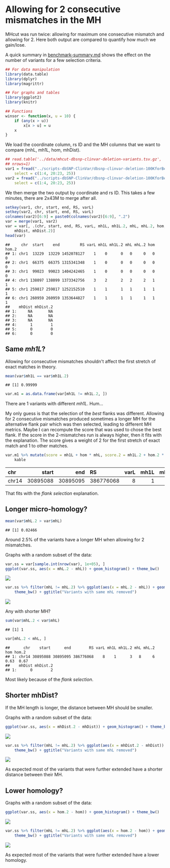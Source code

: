 Allowing for 2 consecutive mismatches in the MH
===============================================

MHcut was run twice: allowing for maximum one consecutive mismatch and allowing for 2. Here both output are compared to quantify how much we gain/lose.

A quick summary in [benchmark-summary.md](benchmark-summary.md) shows the effect on the number of variants for a few selection criteria.

``` r
## For data manipulation
library(data.table)
library(dplyr)
library(magrittr)

## For graphs and tables
library(ggplot2)
library(knitr)

## Functions
winsor <- function(x, u = 10) {
    if (any(x > u)) 
        x[x > u] = u
    x
}
```

We load the coordinate column, rs ID and the MH columns that we want to compare (mhL, mh1L, hom, mhDist).

``` r
## read.table('../data/mhcut-dbsnp-clinvar-deletion-variants.tsv.gz',
## nrows=1)
var1 = fread("../scripts-dbSNP-ClinVar/dbsnp-clinvar-deletion-100KforBenchmark-1CMM-jellyfish-bestFl-variants.tsv", 
    select = c(1:4, 20:23, 25))
var2 = fread("../scripts-dbSNP-ClinVar/dbsnp-clinvar-deletion-100KforBenchmark-2CMM-jellyfish-bestFl-variants.tsv", 
    select = c(1:4, 20:23, 25))
```

We then merge the two output by coordinate and rs ID. This takes a few minutes, there are 2x43M to merge after all.

``` r
setkey(var1, chr, start, end, RS, varL)
setkey(var2, chr, start, end, RS, varL)
colnames(var2)[6:9] = paste0(colnames(var2)[6:9], ".2")
var = merge(var1, var2)
var = var[, .(chr, start, end, RS, varL, mh1L, mh1L.2, mhL, mhL.2, hom, hom.2, 
    mhDist, mhDist.2)]
head(var)
```

    ##     chr  start    end         RS varL mh1L mh1L.2 mhL mhL.2 hom hom.2
    ## 1: chr1  13229  13229 1452078127    1    0      0   0     0   0     0
    ## 2: chr1  66375  66375 1315341348    1    0      0   0     0   0     0
    ## 3: chr1  99023  99023 1404242465    1    0      0   0     0   0     0
    ## 4: chr1 138097 138099 1373342756    3    2      2   2     2   1     1
    ## 5: chr1 259817 259817 1252152510    1    1      1   1     1   1     1
    ## 6: chr1 260959 260959 1353644827    1    1      1   1     1   1     1
    ##    mhDist mhDist.2
    ## 1:     NA       NA
    ## 2:     NA       NA
    ## 3:     NA       NA
    ## 4:      1        1
    ## 5:      0        0
    ## 6:      0        0

Same *mh1L*?
------------

Allowing for consecutive mismatches shouldn't affect the first stretch of exact matches in theory.

``` r
mean(var$mh1L == var$mh1L.2)
```

    ## [1] 0.99999

``` r
var.m1 = as.data.frame(var[mh1L != mh1L.2, ])
```

There are 1 variants with different *mh1L*. Hum...

My only guess is that the selection of the *best* flanks was different. Allowing for 2 consecutive mismatches produced sometimes a longer MH for the alternative flank pair which was then selected, leading to different MH metrics. Maybe I can recompute the score that was used to chose the best flank. If the score in the 2-mismatches run is always higher, then it fits with the explanation. The score gives a weight of 2 for the first stretch of exact match and 1 to other matches.

``` r
var.m1 %>% mutate(score = mh1L + hom * mhL, score.2 = mh1L.2 + hom.2 * mhL.2) %>% 
    kable
```

| chr   |     start|       end| RS        |  varL|  mh1L|  mh1L.2|  mhL|  mhL.2|   hom|  hom.2|  mhDist|  mhDist.2|  score|  score.2|
|:------|---------:|---------:|:----------|-----:|-----:|-------:|----:|------:|-----:|------:|-------:|---------:|------:|--------:|
| chr14 |  30895088|  30895095| 386776068 |     8|     1|       3|    8|      6|  0.63|   0.67|       0|         2|   6.04|     7.02|

That fits with the *flank selection* explanation.

Longer micro-homology?
----------------------

``` r
mean(var$mhL.2 > var$mhL)
```

    ## [1] 0.02466

Around 2.5% of the variants have a longer MH when allowing for 2 mismatches.

Graphs with a random subset of the data:

``` r
var.ss = var[sample.int(nrow(var), 1e+05), ]
ggplot(var.ss, aes(x = mhL.2 - mhL)) + geom_histogram() + theme_bw()
```

![](1mismatchVs2mismatches_files/figure-markdown_github/unnamed-chunk-7-1.png)

``` r
var.ss %>% filter(mhL != mhL.2) %>% ggplot(aes(x = mhL.2 - mhL)) + geom_histogram() + 
    theme_bw() + ggtitle("Variants with same mhL removed")
```

![](1mismatchVs2mismatches_files/figure-markdown_github/unnamed-chunk-7-2.png)

Any with shorter MH?

``` r
sum(var$mhL.2 < var$mhL)
```

    ## [1] 1

``` r
var[mhL.2 < mhL, ]
```

    ##      chr    start      end        RS varL mh1L mh1L.2 mhL mhL.2  hom hom.2
    ## 1: chr14 30895088 30895095 386776068    8    1      3   8     6 0.63  0.67
    ##    mhDist mhDist.2
    ## 1:      0        2

Most likely because of the *flank selection*.

Shorter mhDist?
---------------

If the MH length is longer, the distance between MH should be smaller.

Graphs with a random subset of the data:

``` r
ggplot(var.ss, aes(x = mhDist.2 - mhDist)) + geom_histogram() + theme_bw()
```

![](1mismatchVs2mismatches_files/figure-markdown_github/unnamed-chunk-9-1.png)

``` r
var.ss %>% filter(mhL != mhL.2) %>% ggplot(aes(x = mhDist.2 - mhDist)) + geom_histogram() + 
    theme_bw() + ggtitle("Variants with same mhL removed")
```

![](1mismatchVs2mismatches_files/figure-markdown_github/unnamed-chunk-9-2.png)

As expected most of the variants that were further extended have a shorter distance between their MH.

Lower homology?
---------------

Graphs with a random subset of the data:

``` r
ggplot(var.ss, aes(x = hom.2 - hom)) + geom_histogram() + theme_bw()
```

![](1mismatchVs2mismatches_files/figure-markdown_github/unnamed-chunk-10-1.png)

``` r
var.ss %>% filter(mhL != mhL.2) %>% ggplot(aes(x = hom.2 - hom)) + geom_histogram() + 
    theme_bw() + ggtitle("Variants with same mhL removed")
```

![](1mismatchVs2mismatches_files/figure-markdown_github/unnamed-chunk-10-2.png)

As expected most of the variants that were further extended have a lower homology.
